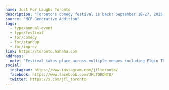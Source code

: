 ```yaml
---
name: Just For Laughs Toronto
description: "Toronto's comedy festival is back! September 18-27, 2025. Just For Laughs Toronto featuring stand-up, sketch comedy, improv and comedy theatre from Canadian and international performers across multiple venues throughout the city."
source: "MCP Generative Addition"
tags:
  - type/annual-event
  - type/festival
  - for/comedy
  - for/standup
  - for/improv
link: https://toronto.hahaha.com
address:
  note: "Festival takes place across multiple venues including Elgin Theatre, Royal Theatre, Comedy Bar, Meridian Hall, Scotiabank Arena, and others throughout Toronto"
social:
  instagram: https://www.instagram.com/jfltoronto/
  facebook: https://www.facebook.com/JFLTORONTO/
  twitter: https://x.com/jfl_toronto
---
```

